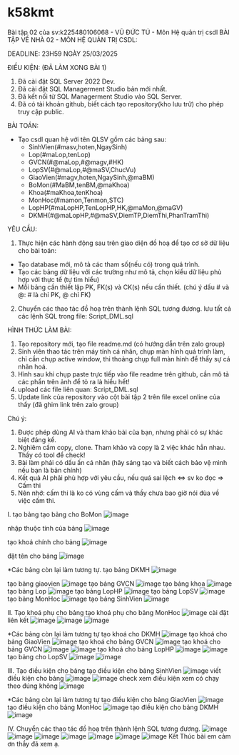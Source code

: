 # k58kmt
Bài tập 02 của sv:k225480106068 - VŨ ĐỨC TÚ - Môn Hệ quản trị csdl
BÀI TẬP VỀ NHÀ 02 - MÔN HỆ QUẢN TRỊ CSDL:

DEADLINE: 23H59 NGÀY 25/03/2025

ĐIỀU KIỆN: (ĐÃ LÀM XONG BÀI 1)
1. Đã cài đặt SQL Server 2022 Dev.
2. Đã cài đặt SQL Managerment Studio bản mới nhất.
3. Đã kết nối từ SQL Managerment Studio vào SQL Server.
4. Đã có tài khoản github, biết cách tạo repository(kho lưu trữ) cho phép truy cập public.

BÀI TOÁN:
- Tạo csdl quan hệ với tên QLSV gồm các bảng sau:
  + SinhVien(#masv,hoten,NgaySinh)
  + Lop(#maLop,tenLop)
  + GVCN(#@maLop,#@magv,#HK)
  + LopSV(#@maLop,#@maSV,ChucVu)
  + GiaoVien(#magv,hoten,NgaySinh,@maBM)
  + BoMon(#MaBM,tenBM,@maKhoa)
  + Khoa(#maKhoa,tenKhoa)
  + MonHoc(#mamon,Tenmon,STC)
  + LopHP(#maLopHP,TenLopHP,HK,@maMon,@maGV)
  + DKMH(#@maLopHP,#@maSV,DiemTP,DiemThi,PhanTramThi)

YÊU CẦU:
1. Thực hiện các hành động sau trên giao diện đồ hoạ để tạo cơ sở dữ liệu cho bài toán:
  + Tạo database mới, mô tả các tham số(nếu có) trong quá trình.
  + Tạo các bảng dữ liệu với các trường như mô tả, chọn kiểu dữ liệu phù hợp với thực tế (tự tìm hiểu)
  + Mỗi bảng cần thiết lập PK, FK(s) và CK(s) nếu cần thiết. (chú ý dấu # và @: # là chỉ PK, @ chỉ FK)
2. Chuyển các thao tác đồ hoạ trên thành lệnh SQL tương đương. lưu tất cả các lệnh SQL trong file: Script_DML.sql


HÌNH THỨC LÀM BÀI:
1. Tạo repository mới, tạo file readme.md (có hướng dẫn trên zalo group)
2. Sinh viên thao tác trên máy tính cá nhân, chụp màn hình quá trình làm, chỉ cần chụp active window, thi thoảng chụp full màn hình để thấy sự cá nhân hoá.
3. Hình sau khi chụp paste trực tiếp vào file readme trên github, cần mô tả các phần trên ảnh để tỏ ra là hiểu hết!
4. upload các file liên quan: Script_DML.sql
5. Update link của repository vào cột bài tập 2 trên file excel online của thầy (đã ghim link trên zalo group)

Chú ý:
1. Được phép dùng AI và tham khảo bài của bạn, nhưng phải có sự khác biệt đáng kể.
2. Nghiêm cấm copy, clone. Tham khảo và copy là 2 việc khác hẳn nhau. Thầy có tool để check!
3. Bài làm phải có dấu ấn cá nhân (hãy sáng tạo và biết cách bảo vệ mình nếu bạn là bản chính)
4. Kết quả AI phải phù hợp với yêu cầu, nếu quá sai lệch <=> sv ko đọc => Cấm thi
5. Nên nhớ: cấm thi là ko có vùng cấm và thầy chưa bao giờ nói đùa về việc cấm thi.

I. tạo bảng 
tạo bảng cho BoMon
![image](https://github.com/user-attachments/assets/87cfd89e-a343-42f1-85da-c5c8b0b94aa4)

nhập thuộc tính của bảng
![image](https://github.com/user-attachments/assets/16be8e16-2d7b-4730-8f61-6e6497612d2b)

tạo khoá chính cho bảng 
![image](https://github.com/user-attachments/assets/219d4af7-6de3-4d66-b75d-bab0ff6e9258)

đặt tên cho bảng 
![image](https://github.com/user-attachments/assets/adea97f0-6bee-49d3-ac5f-77f1e76d8b75)

*Các bảng còn lại làm tương tự.
tạo bảng DKMH
![image](https://github.com/user-attachments/assets/5c13cc7c-e303-4438-946d-f4c7b2964189)

tạo bảng giaovien
![image](https://github.com/user-attachments/assets/cc79cc3a-7ea0-4b70-92dd-ffa5dd12133c)
tạo bảng GVCN
![image](https://github.com/user-attachments/assets/ed0f5133-912b-4a68-94a0-b45d868c62cd)
tạo bảng khoa
![image](https://github.com/user-attachments/assets/1401e097-3d73-45df-a176-1dbd0271d4c1)
tạo bảng Lop
![image](https://github.com/user-attachments/assets/b171ea88-655d-4008-b7a4-cb0fd2db8952)
tạo bảng LopHP
![image](https://github.com/user-attachments/assets/ad776b73-2bd5-45e7-8ad7-c48725d825aa)
tạo bảng LopSV
![image](https://github.com/user-attachments/assets/a240655b-7c75-4991-a7fd-1ece0107166a)
tạo bảng MonHoc
![image](https://github.com/user-attachments/assets/ae68135e-dc33-4bf0-98e1-bc262c5b3bd4)
tạo bảng SinhVien
![image](https://github.com/user-attachments/assets/20b4a944-7105-487c-a56c-571b03d2c8a8)

II. Tạo khoá phụ cho bảng 
tạo khoá phụ cho bảng MonHoc
![image](https://github.com/user-attachments/assets/152911a6-3181-4cba-855b-d497cde1bc3f)
cài đặt liên kết 
![image](https://github.com/user-attachments/assets/7e5269df-c090-4cb9-b018-35842754735f)
![image](https://github.com/user-attachments/assets/d3f16420-0418-47b7-a81d-5e35fea11347)
![image](https://github.com/user-attachments/assets/36208f25-671f-40c8-af43-f9981ee9e740)

*Các bảng còn lại làm tương tự
tạo khoá cho DKMH
![image](https://github.com/user-attachments/assets/17083f1c-506a-43f8-879a-6b88c0c66ab5)
tạo khoá cho bảng GiaoVien
![image](https://github.com/user-attachments/assets/a89f4332-4a6b-401c-a4d0-22e994e0ece2)
tạo khoá cho bảng GVCN
![image](https://github.com/user-attachments/assets/20442bdd-9aaa-434f-bf2f-4f92f4a1bd39)
tạo khoá cho bảng GVCN
![image](https://github.com/user-attachments/assets/3496dbf2-8735-452c-a310-3392ee4d4983)
![image](https://github.com/user-attachments/assets/dc6bf86e-e742-45e9-b2b3-c0ed6cf4cfed)
tạo khoá cho bảng LopHP
![image](https://github.com/user-attachments/assets/fc1cf039-6777-40c9-8321-c074295035e4)
![image](https://github.com/user-attachments/assets/35343d78-b1e1-4fd3-abf1-1ccfc6401870)
tạo bảng cho LopSV
![image](https://github.com/user-attachments/assets/532b9634-150f-4a99-a0df-81da51f5908f)
![image](https://github.com/user-attachments/assets/6a6774fc-eb90-40bf-8b7a-3873bf7b2ddf)

III. Tạo điều kiện cho bảng
tạo điều kiện cho bảng SinhVien
![image](https://github.com/user-attachments/assets/8993fec8-f68a-4299-80da-e868db594036)
viết điều kiện cho bảng 
![image](https://github.com/user-attachments/assets/19e558fb-7209-40e9-830c-dd943e9b08ce)
![image](https://github.com/user-attachments/assets/5d702baf-1a23-4213-93c5-e82f6d6ba51d)
check xem điều kiện xem có chạy theo đúng không
![image](https://github.com/user-attachments/assets/9563f904-5786-4996-aa7d-0720146cb6ed)

*Các bảng còn lại làm tương tự
tạo điều kiện cho bảng GiaoVien
![image](https://github.com/user-attachments/assets/bee763ff-5e53-49c8-b93c-d54738ae21a4)
tạo điều kiện cho bảng MonHoc
![image](https://github.com/user-attachments/assets/8022865d-75b3-47b0-9fb2-2bc4439c60f6)
tạo điều kiện cho bảng DKMH
![image](https://github.com/user-attachments/assets/64927870-75d1-4455-b8a4-5b7bc6d40c27)

IV. Chuyển các thao tác đồ hoạ trên thành lệnh SQL tương đương.
![image](https://github.com/user-attachments/assets/54e4b7d2-03c0-45bf-b9be-4db2ffc4c736)
![image](https://github.com/user-attachments/assets/4206682f-825a-4855-be66-163f7a1dfb43)
![image](https://github.com/user-attachments/assets/c0204e1d-b8a9-4384-a6fc-3e3f68a0f768)
![image](https://github.com/user-attachments/assets/b638e83d-c9ac-4ed5-b2b6-707fac072491)
![image](https://github.com/user-attachments/assets/a16cb93e-5452-4d04-a300-f22964b808d5)
![image](https://github.com/user-attachments/assets/bd7d6e55-53a3-4219-bb6a-91c9738f98fa)
![image](https://github.com/user-attachments/assets/73e01070-a889-4ca9-af88-6c32682ea295)
Kết Thúc bài em cảm ơn thầy đã xem ạ.



